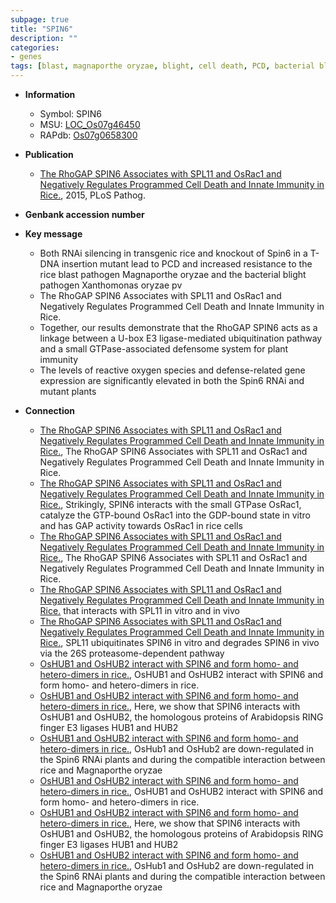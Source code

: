 ```yaml
---
subpage: true
title: "SPIN6"
description: ""
categories:
- genes
tags: [blast, magnaporthe oryzae, blight, cell death, PCD, bacterial blight, resistance, innate immunity, immunity, reactive oxygen species]
---
```


* **Information**  
    + Symbol: SPIN6  
    + MSU: [LOC_Os07g46450](http://rice.plantbiology.msu.edu/cgi-bin/ORF_infopage.cgi?orf=LOC_Os07g46450)  
    + RAPdb: [Os07g0658300](http://rapdb.dna.affrc.go.jp/viewer/gbrowse_details/irgsp1?name=Os07g0658300)  

* **Publication**  
    + [The RhoGAP SPIN6 Associates with SPL11 and OsRac1 and Negatively Regulates Programmed Cell Death and Innate Immunity in Rice.](http://www.ncbi.nlm.nih.gov/pubmed?term=The+RhoGAP+SPIN6+Associates+with+SPL11+and+OsRac1+and+Negatively+Regulates+Programmed+Cell+Death+and+Innate+Immunity+in+Rice.%5BTitle%5D), 2015, PLoS Pathog.

* **Genbank accession number**  

* **Key message**  
    + Both RNAi silencing in transgenic rice and knockout of Spin6 in a T-DNA insertion mutant lead to PCD and increased resistance to the rice blast pathogen Magnaporthe oryzae and the bacterial blight pathogen Xanthomonas oryzae pv
    + The RhoGAP SPIN6 Associates with SPL11 and OsRac1 and Negatively Regulates Programmed Cell Death and Innate Immunity in Rice.
    + Together, our results demonstrate that the RhoGAP SPIN6 acts as a linkage between a U-box E3 ligase-mediated ubiquitination pathway and a small GTPase-associated defensome system for plant immunity
    + The levels of reactive oxygen species and defense-related gene expression are significantly elevated in both the Spin6 RNAi and mutant plants

* **Connection**  
    + [The RhoGAP SPIN6 Associates with SPL11 and OsRac1 and Negatively Regulates Programmed Cell Death and Innate Immunity in Rice.](http://www.ncbi.nlm.nih.gov/pubmed?term=The+RhoGAP+SPIN6+Associates+with+SPL11+and+OsRac1+and+Negatively+Regulates+Programmed+Cell+Death+and+Innate+Immunity+in+Rice.%5BTitle%5D), The RhoGAP SPIN6 Associates with SPL11 and OsRac1 and Negatively Regulates Programmed Cell Death and Innate Immunity in Rice.
    + [The RhoGAP SPIN6 Associates with SPL11 and OsRac1 and Negatively Regulates Programmed Cell Death and Innate Immunity in Rice.](http://www.ncbi.nlm.nih.gov/pubmed?term=The+RhoGAP+SPIN6+Associates+with+SPL11+and+OsRac1+and+Negatively+Regulates+Programmed+Cell+Death+and+Innate+Immunity+in+Rice.%5BTitle%5D), Strikingly, SPIN6 interacts with the small GTPase OsRac1, catalyze the GTP-bound OsRac1 into the GDP-bound state in vitro and has GAP activity towards OsRac1 in rice cells
    + [The RhoGAP SPIN6 Associates with SPL11 and OsRac1 and Negatively Regulates Programmed Cell Death and Innate Immunity in Rice.](http://www.ncbi.nlm.nih.gov/pubmed?term=The+RhoGAP+SPIN6+Associates+with+SPL11+and+OsRac1+and+Negatively+Regulates+Programmed+Cell+Death+and+Innate+Immunity+in+Rice.%5BTitle%5D), The RhoGAP SPIN6 Associates with SPL11 and OsRac1 and Negatively Regulates Programmed Cell Death and Innate Immunity in Rice.
    + [The RhoGAP SPIN6 Associates with SPL11 and OsRac1 and Negatively Regulates Programmed Cell Death and Innate Immunity in Rice.](RhoGAP) that interacts with SPL11 in vitro and in vivo
    + [The RhoGAP SPIN6 Associates with SPL11 and OsRac1 and Negatively Regulates Programmed Cell Death and Innate Immunity in Rice.](http://www.ncbi.nlm.nih.gov/pubmed?term=The+RhoGAP+SPIN6+Associates+with+SPL11+and+OsRac1+and+Negatively+Regulates+Programmed+Cell+Death+and+Innate+Immunity+in+Rice.%5BTitle%5D), SPL11 ubiquitinates SPIN6 in vitro and degrades SPIN6 in vivo via the 26S proteasome-dependent pathway
    + [OsHUB1 and OsHUB2 interact with SPIN6 and form homo- and hetero-dimers in rice.](http://www.ncbi.nlm.nih.gov/pubmed?term=OsHUB1+and+OsHUB2+interact+with+SPIN6+and+form+homo-+and+hetero-dimers+in+rice.%5BTitle%5D), OsHUB1 and OsHUB2 interact with SPIN6 and form homo- and hetero-dimers in rice.
    + [OsHUB1 and OsHUB2 interact with SPIN6 and form homo- and hetero-dimers in rice.](http://www.ncbi.nlm.nih.gov/pubmed?term=OsHUB1+and+OsHUB2+interact+with+SPIN6+and+form+homo-+and+hetero-dimers+in+rice.%5BTitle%5D), Here, we show that SPIN6 interacts with OsHUB1 and OsHUB2, the homologous proteins of Arabidopsis RING finger E3 ligases HUB1 and HUB2
    + [OsHUB1 and OsHUB2 interact with SPIN6 and form homo- and hetero-dimers in rice.](http://www.ncbi.nlm.nih.gov/pubmed?term=OsHUB1+and+OsHUB2+interact+with+SPIN6+and+form+homo-+and+hetero-dimers+in+rice.%5BTitle%5D), OsHub1 and OsHub2 are down-regulated in the Spin6 RNAi plants and during the compatible interaction between rice and Magnaporthe oryzae
    + [OsHUB1 and OsHUB2 interact with SPIN6 and form homo- and hetero-dimers in rice.](http://www.ncbi.nlm.nih.gov/pubmed?term=OsHUB1+and+OsHUB2+interact+with+SPIN6+and+form+homo-+and+hetero-dimers+in+rice.%5BTitle%5D), OsHUB1 and OsHUB2 interact with SPIN6 and form homo- and hetero-dimers in rice.
    + [OsHUB1 and OsHUB2 interact with SPIN6 and form homo- and hetero-dimers in rice.](http://www.ncbi.nlm.nih.gov/pubmed?term=OsHUB1+and+OsHUB2+interact+with+SPIN6+and+form+homo-+and+hetero-dimers+in+rice.%5BTitle%5D), Here, we show that SPIN6 interacts with OsHUB1 and OsHUB2, the homologous proteins of Arabidopsis RING finger E3 ligases HUB1 and HUB2
    + [OsHUB1 and OsHUB2 interact with SPIN6 and form homo- and hetero-dimers in rice.](http://www.ncbi.nlm.nih.gov/pubmed?term=OsHUB1+and+OsHUB2+interact+with+SPIN6+and+form+homo-+and+hetero-dimers+in+rice.%5BTitle%5D), OsHub1 and OsHub2 are down-regulated in the Spin6 RNAi plants and during the compatible interaction between rice and Magnaporthe oryzae



